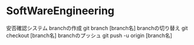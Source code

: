 # SoftWareEngineering
安否確認システム
branchの作成
    git branch [branch名]
branchの切り替え
    git checkout [branch名]
branchのプッシュ
    git push -u origin [branch名]
